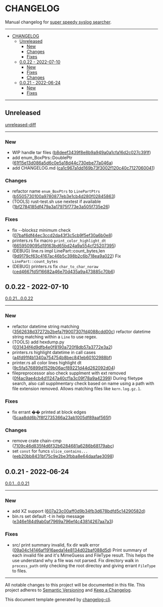 # CHANGELOG

Manual changelog for [super speedy syslog searcher](https://github.com/jtmoon79/super-speedy-syslog-searcher).

---

<!-- Table of Contents updated by "Markdown All In One" extension for Visual Studio Code -->
- [CHANGELOG](#changelog)
  - [Unreleased](#unreleased)
    - [New](#new)
    - [Changes](#changes)
    - [Fixes](#fixes)
  - [0.0.22 - 2022-07-10](#0022---2022-07-10)
    - [New](#new-1)
    - [Fixes](#fixes-1)
    - [Changes](#changes-1)
  - [0.0.21 - 2022-06-24](#0021---2022-06-24)
    - [New](#new-2)
    - [Fixes](#fixes-2)

---

## Unreleased

[unreleased-diff](https://github.com/jtmoon79/super-speedy-syslog-searcher/compare/0.0.22...HEAD)

---

### New

- WIP handle tar files ([b8deef3439f8e8b9a949a0a1cfa16d2c027c391f])
- add enum_BoxPtrs::DoublePtr ([61f15e13d086a5d6c0e5a18d44c730ebe77a046a])
- add CHANGELOG.md ([ca1c967a1dd169b73f3002f120c40c7127060041])

### Changes

- refactor name `enum_BoxPtrs` to `LinePartPtrs` ([b5505730100a9780877eb3e1cb4d280f02845863])
- (TOOLS) rust-test.sh use nextest if available ([1bf2784185df479a3a17975f773e3a505f735e26])

### Fixes

- fix --blocksz minimum check ([07baf6df44ec3ccd2da43f3c5cb9f5ef30a6b0e8])
- printers.rs fix macro `print_color_highlight_dt` ([6659509095d19163bd65bd24a9a554cf25207395])
- (DEBUG) line.rs impl LinePart::count_bytes,len ([9d9179cf63c4167ac46b5c398b2c6b718ea9a022])
  Fix `LinePart::count_bytes`
- (DEBUG) printers.rs fix `char_to_char_noraw` ([ced4667fd5f16682a46e70d435a9a473885c70b6])

## 0.0.22 - 2022-07-10

[0.0.21...0.0.22](https://github.com/jtmoon79/super-speedy-syslog-searcher/compare/0.0.21...0.0.22)

---

### New

- refactor datetime string matching ([3562638d37272b2befa7f9007307fd4088cdd00c])
  refactor datetime string matching within a `Line` to use regex.
- (TOOLS) add hexdump.py ([031434f4d9dfb4e0f8190a720f8db57a3772e3a2])
- printers.rs highlight datetime in call cases ([a4fd91f4b1340a754754b8bec841eb60102988bf])
- printer.rs all color lines highlight dt ([9c5fa576899d1529b06acf89221d44d262092d04])
- filepreprocessor also check supplment with ext removed ([0f4ac9ae4cb4d11247a40cf1a3c09f78a9a42399])
  During filetype search, also call supplmentary check based on name
  using a path with file extension removed. Allows matching files like
  `kern.log.gz.1`.

### Fixes

- fix errant �� printed at block edges ([5caa8dd6b7f8f2735366a23ab1005df89aaf565f])

### Changes

- remove crate chain-cmp ([7109c46d835f4d6f32b6284681a6286b68179abc])
- set `const` for funcs `slice_contains...` ([eeb20bb8431bf75c9e2be3fbba8e64daafae3098])

## 0.0.21 - 2022-06-24

[0.0.1...0.0.21](https://github.com/jtmoon79/super-speedy-syslog-searcher/compare/0.0.1...0.0.21)

---

### New

- add XZ support ([607a23c00aff0d9b34fb3d678bdfd5c14290582d])
- bin.rs set default -t in help message ([e346e184d9ab0af7969a796ef4c43814267aa7a3])

### Fixes

- src/ print summary invalid, fix dir walk error ([09a04c14146af1916aeda14e8134d02baf088d5d])
  Print summary of each invalid file and it's MimeGuess and FileType result. This helps the use understand why a file was not parsed.
  Fix directory walk in `process_path` only checking the root directoy and giving errant `FileType` to files.

---

All notable changes to this project will be documented in this file.
This project adheres to [Semantic Versioning](http://semver.org/) and [Keep a Changelog](http://keepachangelog.com/).

This document template generated by [changelog-cli](https://pypi.org/project/changelog-cli/).

<!--
to generate git hash reference links:

   $ grep -oEe '[[:xdigit:]]{40}' -- CHANGELOG.md | sed -Ee 's|^(.+)$|[\1]: https://github.com/jtmoon79/super-speedy-syslog-searcher/commit/\1|g'
-->

[b8deef3439f8e8b9a949a0a1cfa16d2c027c391f]: https://github.com/jtmoon79/super-speedy-syslog-searcher/commit/b8deef3439f8e8b9a949a0a1cfa16d2c027c391f
[61f15e13d086a5d6c0e5a18d44c730ebe77a046a]: https://github.com/jtmoon79/super-speedy-syslog-searcher/commit/61f15e13d086a5d6c0e5a18d44c730ebe77a046a
[ca1c967a1dd169b73f3002f120c40c7127060041]: https://github.com/jtmoon79/super-speedy-syslog-searcher/commit/ca1c967a1dd169b73f3002f120c40c7127060041
[b5505730100a9780877eb3e1cb4d280f02845863]: https://github.com/jtmoon79/super-speedy-syslog-searcher/commit/b5505730100a9780877eb3e1cb4d280f02845863
[1bf2784185df479a3a17975f773e3a505f735e26]: https://github.com/jtmoon79/super-speedy-syslog-searcher/commit/1bf2784185df479a3a17975f773e3a505f735e26
[07baf6df44ec3ccd2da43f3c5cb9f5ef30a6b0e8]: https://github.com/jtmoon79/super-speedy-syslog-searcher/commit/07baf6df44ec3ccd2da43f3c5cb9f5ef30a6b0e8
[6659509095d19163bd65bd24a9a554cf25207395]: https://github.com/jtmoon79/super-speedy-syslog-searcher/commit/6659509095d19163bd65bd24a9a554cf25207395
[9d9179cf63c4167ac46b5c398b2c6b718ea9a022]: https://github.com/jtmoon79/super-speedy-syslog-searcher/commit/9d9179cf63c4167ac46b5c398b2c6b718ea9a022
[ced4667fd5f16682a46e70d435a9a473885c70b6]: https://github.com/jtmoon79/super-speedy-syslog-searcher/commit/ced4667fd5f16682a46e70d435a9a473885c70b6
[3562638d37272b2befa7f9007307fd4088cdd00c]: https://github.com/jtmoon79/super-speedy-syslog-searcher/commit/3562638d37272b2befa7f9007307fd4088cdd00c
[031434f4d9dfb4e0f8190a720f8db57a3772e3a2]: https://github.com/jtmoon79/super-speedy-syslog-searcher/commit/031434f4d9dfb4e0f8190a720f8db57a3772e3a2
[a4fd91f4b1340a754754b8bec841eb60102988bf]: https://github.com/jtmoon79/super-speedy-syslog-searcher/commit/a4fd91f4b1340a754754b8bec841eb60102988bf
[9c5fa576899d1529b06acf89221d44d262092d04]: https://github.com/jtmoon79/super-speedy-syslog-searcher/commit/9c5fa576899d1529b06acf89221d44d262092d04
[0f4ac9ae4cb4d11247a40cf1a3c09f78a9a42399]: https://github.com/jtmoon79/super-speedy-syslog-searcher/commit/0f4ac9ae4cb4d11247a40cf1a3c09f78a9a42399
[5caa8dd6b7f8f2735366a23ab1005df89aaf565f]: https://github.com/jtmoon79/super-speedy-syslog-searcher/commit/5caa8dd6b7f8f2735366a23ab1005df89aaf565f
[7109c46d835f4d6f32b6284681a6286b68179abc]: https://github.com/jtmoon79/super-speedy-syslog-searcher/commit/7109c46d835f4d6f32b6284681a6286b68179abc
[eeb20bb8431bf75c9e2be3fbba8e64daafae3098]: https://github.com/jtmoon79/super-speedy-syslog-searcher/commit/eeb20bb8431bf75c9e2be3fbba8e64daafae3098
[607a23c00aff0d9b34fb3d678bdfd5c14290582d]: https://github.com/jtmoon79/super-speedy-syslog-searcher/commit/607a23c00aff0d9b34fb3d678bdfd5c14290582d
[e346e184d9ab0af7969a796ef4c43814267aa7a3]: https://github.com/jtmoon79/super-speedy-syslog-searcher/commit/e346e184d9ab0af7969a796ef4c43814267aa7a3
[09a04c14146af1916aeda14e8134d02baf088d5d]: https://github.com/jtmoon79/super-speedy-syslog-searcher/commit/09a04c14146af1916aeda14e8134d02baf088d5d
[607a23c00aff0d9b34fb3d678bdfd5c14290582d]: https://github.com/jtmoon79/super-speedy-syslog-searcher/commit/607a23c00aff0d9b34fb3d678bdfd5c14290582d
[607a23c00aff0d9b34fb3d678bdfd5c14290582d]: https://github.com/jtmoon79/super-speedy-syslog-searcher/commit/607a23c00aff0d9b34fb3d678bdfd5c14290582d